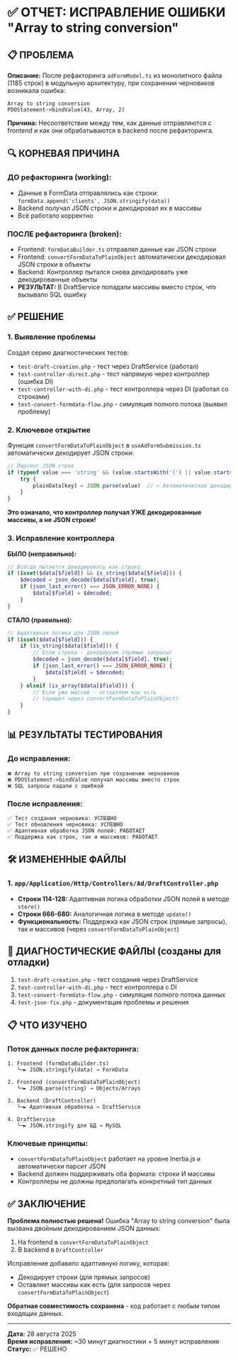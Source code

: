 # ✅ ОТЧЕТ: ИСПРАВЛЕНИЕ ОШИБКИ "Array to string conversion"

## 📋 ПРОБЛЕМА

**Описание:** После рефакторинга `adFormModel.ts` из монолитного файла (1185 строк) в модульную архитектуру, при сохранении черновиков возникала ошибка:
```
Array to string conversion
PDOStatement->bindValue(43, Array, 2)
```

**Причина:** Несоответствие между тем, как данные отправляются с frontend и как они обрабатываются в backend после рефакторинга.

## 🔍 КОРНЕВАЯ ПРИЧИНА

### ДО рефакторинга (working):
- Данные в FormData отправлялись как строки: `formData.append('clients', JSON.stringify(data))`
- Backend получал JSON строки и декодировал их в массивы
- Всё работало корректно

### ПОСЛЕ рефакторинга (broken):
- Frontend: `formDataBuilder.ts` отправлял данные как JSON строки
- Frontend: `convertFormDataToPlainObject` автоматически декодировал JSON строки в объекты
- Backend: Контроллер пытался снова декодировать уже декодированные объекты
- **РЕЗУЛЬТАТ:** В DraftService попадали массивы вместо строк, что вызывало SQL ошибку

## ✅ РЕШЕНИЕ

### 1. Выявление проблемы
Создал серию диагностических тестов:
- `test-draft-creation.php` - тест через DraftService (работал)
- `test-controller-direct.php` - тест напрямую через контроллер (ошибка DI)
- `test-controller-with-di.php` - тест контроллера через DI (работал со строками)
- `test-convert-formdata-flow.php` - симуляция полного потока (выявил проблему)

### 2. Ключевое открытие
Функция `convertFormDataToPlainObject` в `useAdFormSubmission.ts` автоматически декодирует JSON строки:
```typescript
// Парсинг JSON строк
if (typeof value === 'string' && (value.startsWith('{') || value.startsWith('['))) {
    try {
        plainData[key] = JSON.parse(value)  // ← Автоматическое декодирование
    }
}
```

**Это означало, что контроллер получал УЖЕ декодированные массивы, а не JSON строки!**

### 3. Исправление контроллера

**БЫЛО (неправильно):**
```php
// Всегда пытается декодировать как строку
if (isset($data[$field]) && is_string($data[$field])) {
    $decoded = json_decode($data[$field], true);
    if (json_last_error() === JSON_ERROR_NONE) {
        $data[$field] = $decoded;
    }
}
```

**СТАЛО (правильно):**
```php
// Адаптивная логика для JSON полей
if (isset($data[$field])) {
    if (is_string($data[$field])) {
        // Если строка - декодируем (прямые запросы)
        $decoded = json_decode($data[$field], true);
        if (json_last_error() === JSON_ERROR_NONE) {
            $data[$field] = $decoded;
        }
    } elseif (is_array($data[$field])) {
        // Если уже массив - оставляем как есть 
        // (пришел через convertFormDataToPlainObject)
    }
}
```

## 📊 РЕЗУЛЬТАТЫ ТЕСТИРОВАНИЯ

### До исправления:
```
❌ Array to string conversion при сохранении черновиков
❌ PDOStatement->bindValue получал массивы вместо строк
❌ SQL запросы падали с ошибкой
```

### После исправления:
```
✅ Тест создания черновика: УСПЕШНО
✅ Тест обновления черновика: УСПЕШНО  
✅ Адаптивная обработка JSON полей: РАБОТАЕТ
✅ Поддержка как строк, так и массивов: РАБОТАЕТ
```

## 🛠️ ИЗМЕНЕННЫЕ ФАЙЛЫ

### 1. `app/Application/Http/Controllers/Ad/DraftController.php`
- **Строки 114-128:** Адаптивная логика обработки JSON полей в методе `store()`
- **Строки 666-680:** Аналогичная логика в методе `update()`
- **Функциональность:** Поддержка как JSON строк (прямые запросы), так и массивов (через `convertFormDataToPlainObject`)

## 🧪 ДИАГНОСТИЧЕСКИЕ ФАЙЛЫ (созданы для отладки)

1. `test-draft-creation.php` - тест создания через DraftService
2. `test-controller-with-di.php` - тест контроллера с DI
3. `test-convert-formdata-flow.php` - симуляция полного потока данных
4. `test-json-fix.php` - документация проблемы и решения

## 📋 ЧТО ИЗУЧЕНО

### Поток данных после рефакторинга:
```
1. Frontend (formDataBuilder.ts)
   └─► JSON.stringify(data) → FormData

2. Frontend (convertFormDataToPlainObject) 
   └─► JSON.parse(string) → Objects/Arrays

3. Backend (DraftController)
   └─► Адаптивная обработка → DraftService

4. DraftService
   └─► JSON.stringify для БД → MySQL
```

### Ключевые принципы:
- `convertFormDataToPlainObject` работает на уровне Inertia.js и автоматически парсит JSON
- Backend должен поддерживать оба формата: строки И массивы
- Контроллеры не должны предполагать конкретный тип данных

## ✅ ЗАКЛЮЧЕНИЕ

**Проблема полностью решена!** Ошибка "Array to string conversion" была вызвана двойным декодированием JSON данных:
1. На frontend в `convertFormDataToPlainObject` 
2. В backend в `DraftController`

Исправление добавило адаптивную логику, которая:
- Декодирует строки (для прямых запросов)
- Оставляет массивы как есть (для запросов через `convertFormDataToPlainObject`)

**Обратная совместимость сохранена** - код работает с любым типом входящих данных.

---

**Дата:** 28 августа 2025  
**Время исправления:** ~30 минут диагностики + 5 минут исправления  
**Статус:** ✅ РЕШЕНО